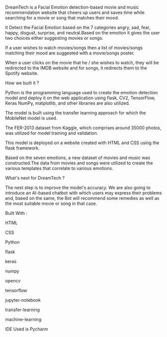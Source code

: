    DreamTech is a Facial Emotion detection-based movie and music recommendation website that cheers up users and saves time while searching for a movie or song that matches their mood.

   It Detect the Facial Emotion based on the 7 categories angry, sad, fear, happy, disgust, surprise, and neutral.Based on the emotion it gives the user two choices either suggesting movies or songs.
   
   If a user wishes to watch movies/songs then a list of movies/songs matching their mood are suggested with a movie/songs poster.

   When a user clicks on the movie that he / she wishes to watch, they will be redirected to the IMDB website and for songs, it redirects them to the Spotify website.

How we built it ?
     
   Python is the programming language used to create the emotion detection model and deploy it on the web application using flask, CV2, TensorFlow, Keras NumPy, matplotlib, and other libraries are also utilized. 
   
   The model is built using the transfer learning approach for which the MobileNet model is used.
   
   The FER-2013 dataset from Kaggle, which comprises around 35000 photos, was utilized for model training and validation.
   
   This model is deployed on a website created with HTML and CSS using the flask framework. 
   
   Based on the seven emotions, a new dataset of movies and music was constructed.The data from movies and songs were utilized to create the various templates that  correlate to various emotions.
    
What's next for DreamTech ?

   The next step is to improve the model's accuracy. We are also going to introduce an AI-based chatbot with which users may express their problems and, based on the same, the Bot will recommend some remedies as well as the most suitable movie or song in that case.

Built With :

  HTML
  
  CSS
  
  Python
  
  flask
  
  keras
  
  numpy
  
  opencv
  
  tensorflow
  
  jupyter-notebook
  
  transfer-learning
  
  machine-learning
  
  IDE Used is Pycharm
  

     
